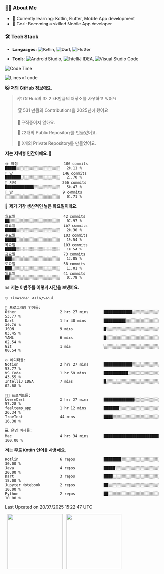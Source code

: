 ### 👨‍💻 About Me
- 🌱 Currently learning: Kotlin, Flutter, Mobile App development
- 🎯 Goal: Becoming a skilled Mobile App developer

### 🛠 Tech Stack
- **Languages**: ![Kotlin](https://img.shields.io/badge/Kotlin-0095D5?style=flat-square&logo=kotlin&logoColor=white), ![Dart](https://img.shields.io/badge/Dart-0175C2?style=flat-square&logo=dart&logoColor=white), ![Flutter](https://img.shields.io/badge/Flutter-02569B?style=flat-square&logo=flutter&logoColor=white)

- **Tools**:
![Android Studio](https://img.shields.io/badge/Android%20Studio-3DDC84?style=flat-square&logo=android-studio&logoColor=white), 
![IntelliJ IDEA](https://img.shields.io/badge/IntelliJ%20IDEA-000000?style=flat-square&logo=intellij-idea&logoColor=white), 
![Visual Studio Code](https://img.shields.io/badge/VS%20Code-007ACC?style=flat-square&logo=visual-studio-code&logoColor=white)

<!--START_SECTION:waka-->
![Code Time](http://img.shields.io/badge/Code%20Time-218%20hrs%2032%20mins-blue)

![Lines of code](https://img.shields.io/badge/%EC%A0%80%EB%8A%94%20%EC%97%AC%ED%83%9C%EA%B9%8C%EC%A7%80%20-299.1%20thousand%20%EC%A4%84%EC%9D%98%20%EC%BD%94%EB%93%9C%EB%A5%BC%20%EC%9E%91%EC%84%B1%ED%96%88%EC%96%B4%EC%9A%94.-blue)

**🐱 저의 GitHub 정보에요.** 

> 📦 GitHub의 33.2 kB만큼의 저장소를 사용하고 있어요. 
 > 
> 🏆 531 만큼의 Contributions을 2025년에 했어요
 > 
> 🚫 구직중이지 않아요.
 > 
> 📜 22개의 Public Repository를 만들었어요. 
 > 
> 🔑 0개의 Private Repository를 만들었어요. 
 > 
**저는 저녁형 인간이에요. 🦉** 

```text
🌞 아침                     106 commits         █████░░░░░░░░░░░░░░░░░░░░   20.11 % 
🌆 낮　                     146 commits         ███████░░░░░░░░░░░░░░░░░░   27.70 % 
🌃 저녁                     266 commits         █████████████░░░░░░░░░░░░   50.47 % 
🌙 밤　                     9 commits           ░░░░░░░░░░░░░░░░░░░░░░░░░   01.71 % 
```
📅 **제가 가장 생산적인 날은 화요일이에요.** 

```text
월요일                      42 commits          ██░░░░░░░░░░░░░░░░░░░░░░░   07.97 % 
화요일                      107 commits         █████░░░░░░░░░░░░░░░░░░░░   20.30 % 
수요일                      103 commits         █████░░░░░░░░░░░░░░░░░░░░   19.54 % 
목요일                      103 commits         █████░░░░░░░░░░░░░░░░░░░░   19.54 % 
금요일                      73 commits          ███░░░░░░░░░░░░░░░░░░░░░░   13.85 % 
토요일                      58 commits          ███░░░░░░░░░░░░░░░░░░░░░░   11.01 % 
일요일                      41 commits          ██░░░░░░░░░░░░░░░░░░░░░░░   07.78 % 
```


📊 **저는 이번주를 이렇게 시간을 보냈어요.** 

```text
🕑︎ Timezone: Asia/Seoul

💬 프로그래밍 언어들: 
Other                    2 hrs 27 mins       █████████████░░░░░░░░░░░░   53.77 % 
Dart                     1 hr 48 mins        ██████████░░░░░░░░░░░░░░░   39.70 % 
JSON                     9 mins              █░░░░░░░░░░░░░░░░░░░░░░░░   03.45 % 
YAML                     6 mins              █░░░░░░░░░░░░░░░░░░░░░░░░   02.54 % 
Git                      1 min               ░░░░░░░░░░░░░░░░░░░░░░░░░   00.54 % 

🔥 에디터들: 
Notion                   2 hrs 27 mins       █████████████░░░░░░░░░░░░   53.77 % 
VS Code                  1 hr 59 mins        ███████████░░░░░░░░░░░░░░   43.55 % 
IntelliJ IDEA            7 mins              █░░░░░░░░░░░░░░░░░░░░░░░░   02.68 % 

🐱‍💻 프로젝트들: 
LearnDart                2 hrs 37 mins       ██████████████░░░░░░░░░░░   57.28 % 
feeltemp_app             1 hr 12 mins        ███████░░░░░░░░░░░░░░░░░░   26.34 % 
TraeTest                 44 mins             ████░░░░░░░░░░░░░░░░░░░░░   16.38 % 

💻 운영 체제들: 
Mac                      4 hrs 34 mins       █████████████████████████   100.00 % 
```

**저는 주로 Kotlin 언어를 사용해요.** 

```text
Kotlin                   6 repos             ████████░░░░░░░░░░░░░░░░░   30.00 % 
Java                     4 repos             █████░░░░░░░░░░░░░░░░░░░░   20.00 % 
Dart                     3 repos             ████░░░░░░░░░░░░░░░░░░░░░   15.00 % 
Jupyter Notebook         2 repos             ██░░░░░░░░░░░░░░░░░░░░░░░   10.00 % 
Python                   2 repos             ██░░░░░░░░░░░░░░░░░░░░░░░   10.00 % 
```




 Last Updated on 20/07/2025 15:22:47 UTC
<!--END_SECTION:waka-->

<p>
  <img height="180em" src="https://github-readme-stats.vercel.app/api?username=JongHyun070105&show_icons=true&include_all_commits=true&bg_color=0d1117&title_color=ffffff&text_color=c9d1d9&icon_color=79ff97">
  <img height="180em" src="https://github-readme-stats.vercel.app/api/top-langs/?username=JongHyun070105&layout=compact&langs_count=4&bg_color=0d1117&title_color=ffffff&text_color=c9d1d9&hide=php,jupyter%20notebook&hide_repo=EcoStep,mimir,git-session">
</p>
